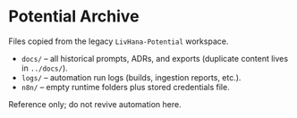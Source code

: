 # Potential Archive

Files copied from the legacy `LivHana-Potential` workspace.

- `docs/` – all historical prompts, ADRs, and exports (duplicate content lives in `../docs/`).
- `logs/` – automation run logs (builds, ingestion reports, etc.).
- `n8n/` – empty runtime folders plus stored credentials file.

Reference only; do not revive automation here.
